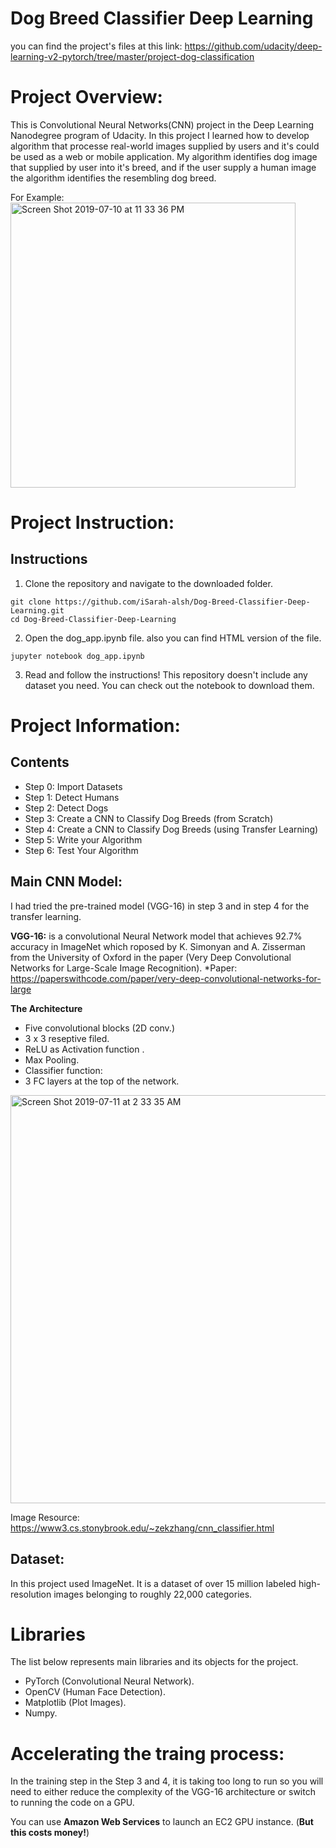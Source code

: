 # Dog Breed Classifier Deep Learning
you can find the project's files at this link: https://github.com/udacity/deep-learning-v2-pytorch/tree/master/project-dog-classification

# Project Overview:
This is Convolutional Neural Networks(CNN) project in the Deep Learning Nanodegree program of Udacity. In this project I learned how to develop algorithm that processe real-world images supplied by users and it's could be used as a web or mobile application. My algorithm identifies dog image that supplied by user into it's breed, and if the user supply a human image the algorithm identifies the resembling dog breed. 

For Example:
<img width="456" alt="Screen Shot 2019-07-10 at 11 33 36 PM" src="https://user-images.githubusercontent.com/46428156/61003051-a82f2180-a36b-11e9-8c4c-dc752e37c5c7.png">


# Project Instruction:
## Instructions
1. Clone the repository and navigate to the downloaded folder.
```
git clone https://github.com/iSarah-alsh/Dog-Breed-Classifier-Deep-Learning.git
cd Dog-Breed-Classifier-Deep-Learning

```

2. Open the dog_app.ipynb file. also you can find HTML version of the file.
```
jupyter notebook dog_app.ipynb
```

3. Read and follow the instructions! This repository doesn't include any dataset you need. You can check out the notebook to download them.


# Project Information:
## Contents

- Step 0: Import Datasets 
- Step 1: Detect Humans 
- Step 2: Detect Dogs 
- Step 3: Create a CNN to Classify Dog Breeds (from Scratch) 
- Step 4: Create a CNN to Classify Dog Breeds (using Transfer Learning) 
- Step 5: Write your Algorithm 
- Step 6: Test Your Algorithm

## Main CNN Model:
I had tried the pre-trained model (VGG-16) in step 3 and in step 4 for the transfer learning.

**VGG-16:**
is a convolutional Neural Network model that achieves 92.7% accuracy in ImageNet which roposed by K. Simonyan and A. Zisserman from the University of Oxford in the paper (Very Deep Convolutional Networks for Large-Scale Image Recognition).
*Paper: https://paperswithcode.com/paper/very-deep-convolutional-networks-for-large

**The Architecture**
- Five convolutional blocks (2D conv.)
- 3 x 3 reseptive filed.
- ReLU as Activation function .
- Max Pooling.
- Classifier function:
- 3 FC layers at the top of the network.

<img width="653" alt="Screen Shot 2019-07-11 at 2 33 35 AM" src="https://user-images.githubusercontent.com/46428156/61091865-78a41600-a44c-11e9-92a8-2fc3f9476ac0.png">

Image Resource: https://www3.cs.stonybrook.edu/~zekzhang/cnn_classifier.html

## Dataset:
In this project used ImageNet. It is a dataset of over 15 million labeled high-resolution images belonging to roughly 22,000 categories.

# Libraries 

The list below represents main libraries and its objects for the project.

- PyTorch (Convolutional Neural Network).
- OpenCV (Human Face Detection).
- Matplotlib (Plot Images).
- Numpy. 


# Accelerating the traing process:
In the training step in the Step 3 and 4, it is taking too long to run so you will need to either reduce the complexity of the VGG-16 architecture or switch to running the code on a GPU.

You can use **Amazon Web Services** to launch an EC2 GPU instance. (**But this costs money!**)

